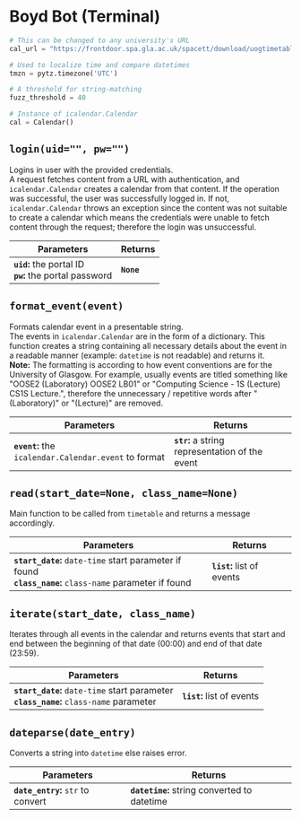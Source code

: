 # Boyd Bot (Terminal)

```python
# This can be changed to any university's URL
cal_url = "https://frontdoor.spa.gla.ac.uk/spacett/download/uogtimetable.ics" 

# Used to localize time and compare datetimes
tmzn = pytz.timezone('UTC')

# A threshold for string-matching
fuzz_threshold = 40

# Instance of icalendar.Calendar
cal = Calendar()
```


## `login(uid="", pw="")`

Logins in user with the provided credentials. <br>
A request fetches content from a URL with authentication, and `icalendar.Calendar` creates a calendar from that content. If the operation was successful, the user was successfully logged in. If not, `icalendar.Calendar` throws an exception since the content was not suitable to create a calendar which means the credentials were unable to fetch content through the request; therefore the login was unsuccessful.

|                         Parameters                        |   Returns  |
|-----------------------------------------------------------|------------|
| **`uid`:** the portal ID<br>**`pw`:** the portal password | **`None`** |



## `format_event(event)`

Formats calendar event in a presentable string. <br>
The events in `icalendar.Calendar` are in the form of a dictionary. This function creates a string containing all necessary details about the event in a readable manner (example: `datetime` is not readable) and returns it. <br>
**Note:** The formatting is according to how event conventions are for the University of Glasgow. For example, usually events are titled something like "OOSE2 (Laboratory) OOSE2 LB01" or "Computing Science - 1S (Lecture) CS1S Lecture.", therefore the unnecessary / repetitive words after "(Laboratory)" or "(Lecture)" are removed.


|                       Parameters                      |                    Returns                      |
|-------------------------------------------------------|-------------------------------------------------|
| **`event`:** the `icalendar.Calendar.event` to format | **`str`:** a string representation of the event |



## `read(start_date=None, class_name=None)`

Main function to be called from `timetable` and returns a message accordingly.

|                                                  Parameters                                                 |          Returns           |
|-------------------------------------------------------------------------------------------------------------|----------------------------|
| **`start_date`:** `date-time` start parameter if found<br>**`class_name`:** `class-name` parameter if found | **`list`:** list of events |



## `iterate(start_date, class_name)`

Iterates through all events in the calendar and returns events that start and end between the beginning of that date (00:00) and end of that date (23:59).

|                                         Parameters                                        |          Returns           |
|-------------------------------------------------------------------------------------------|----------------------------|
| **`start_date`:** `date-time` start parameter<br>**`class_name`:** `class-name` parameter | **`list`:** list of events |



## `dateparse(date_entry)`

Converts a string into `datetime` else raises error.

|             Parameters             |                   Returns                    |
|------------------------------------|----------------------------------------------|
| **`date_entry`:** `str` to convert | **`datetime`:** string converted to datetime |